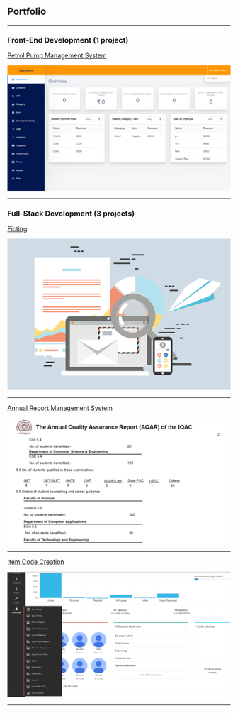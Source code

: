 ## Portfolio

---

### Front-End Development (1 project)

[Petrol Pump Management System](/pages/petrol_pump)

<img src="images/petrol_pump/1.png?raw=true"/>

---

### Full-Stack Development (3 projects)

[Ficting](/pages/ficting)

<img src="images/placeholder.png?raw=true"/>

---
[Annual Report Management System](/pages/annual_report)

<img src="images/annual_report/1.png?raw=true"/>

---

[Item Code Creation](/pages/item_code_creation)

<img src="images/item_code_creation/1.png?raw=true"/>

---
